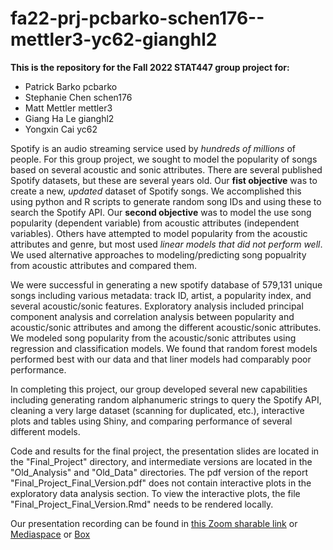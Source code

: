 # fa22-prj-pcbarko-schen176--mettler3-yc62-gianghl2

**This is the repository for the Fall 2022 STAT447 group project for:**

- Patrick Barko pcbarko
- Stephanie Chen schen176
- Matt Mettler mettler3
- Giang Ha Le gianghl2
- Yongxin Cai yc62

Spotify is an audio streaming service used by *hundreds of millions* of people. For this group project, we sought to model the popularity of songs based on several acoustic and sonic attributes. There are several published Spotify datasets, but these are several years old. Our **fist objective** was to create a new, *updated* dataset of Spotify songs. We accomplished this using python and R scripts to generate random song IDs and using these to search the Spotify API. Our **second objective** was to model the use song popularity (dependent variable) from acoustic attributes (independent variables). Others have attempted to model popularity from the acoustic attributes and genre, but most used *linear models that did not perform well*. We used alternative approaches to modeling/predicting song popualrity from acoustic attributes and compared them. 

We were successful in generating a new spotify database of 579,131 unique songs including various metadata: track ID, artist, a popularity index, and several acoustic/sonic features. Exploratory analysis included principal component analysis and correlation analysis between popularity and acoustic/sonic attributes and among the different acoustic/sonic attributes. We modeled song popularity from the acoustic/sonic attributes using regression and classification models. We found that random forest models performed best with our data and that liner models had comparably poor performance. 

In completing this project, our group developed several new capabilities including generating random alphanumeric strings to query the Spotify API, cleaning a very large dataset (scanning for duplicated, etc.), interactive plots and tables using Shiny, and comparing performance of several different models. 

Code and results for the final project, the presentation slides are located in the "Final_Project" directory, and intermediate versions are located in the "Old_Analysis" and "Old_Data" directories. The pdf version of the report "Final_Project_Final_Version.pdf" does not contain interactive plots in the exploratory data analysis section. To view the interactive plots, the file "Final_Project_Final_Version.Rmd" needs to be rendered locally.

Our presentation recording can be found in [this Zoom sharable link](https://illinois.zoom.us/rec/share/wgnldplAVJ11KXBDpZqj_iaggfZTFVcBZxsaJJAXLqCjPNkaHFvC40NBdPi3-f9e.Ly11BeAL20kEPCLA 
) or [Mediaspace](https://mediaspace.illinois.edu/media/t/1_mo51579s) or [Box](https://uofi.box.com/s/ukrucds8tv3i4kt2srkleohk1dxb6wmw)




